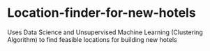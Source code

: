 # Location-finder-for-new-hotels
Uses Data Science and Unsupervised Machine Learning (Clustering Algorithm) to find feasible locations for building new hotels
